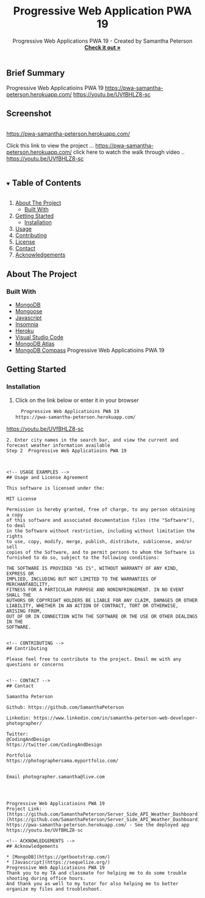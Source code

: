 
<!-- PROJECT LOGO -->
<br />
<p align="center">


  <h1 align="center"> Progressive Web Application PWA 19</h1>

  <p align="center">
  Progressive Web Applications PWA 19 - Created by Samantha Peterson
    <br />
    <a href="https://github.com/SamanthaPeterson/NoSQL-18"><strong>Check it out »</strong></a>
    <br />
    <br />
    
   
## Brief Summary 

 Progressive Web Applicatioins PWA 19
https://pwa-samantha-peterson.herokuapp.com/
https://youtu.be/UVfBHLZ8-sc

## Screenshot
<img width=" ">


https://pwa-samantha-peterson.herokuapp.com/

Click this link to view the project ... https://pwa-samantha-peterson.herokuapp.com/
 click here to watch the walk through video .. https://youtu.be/UVfBHLZ8-sc

   
  </p>
</p>



<!-- TABLE OF CONTENTS -->
<details open="open">
  <summary><h2 style="display: inline-block">Table of Contents</h2></summary>
  <ol>
    <li>
      <a href="#about-the-project">About The Project</a>
      <ul>
        <li><a href="#built-with">Built With</a></li>
      </ul>
    </li>
    <li>
      <a href="#getting-started">Getting Started</a>
      <ul>
        <li><a href="#installation">Installation</a></li>
      </ul>
    </li>
    <li><a href="#usage">Usage</a></li>
    <li><a href="#contributing">Contributing</a></li>
    <li><a href="#license">License</a></li>
    <li><a href="#contact">Contact</a></li>
    <li><a href="#acknowledgements">Acknowledgements</a></li>
  </ol>
</details>



<!-- ABOUT THE PROJECT -->
## About The Project



### Built With

* [MongoDB](https://getbootstrap.com/)
* [Mongoose](https://www.w3schools.com/css/css_intro.asp)
* [Javascript](https://expressjs.com/)
* [Insomnia](https://developer.mozilla.org/en-US/docs/Web/HTML)
* [Heroku](https://openweathermap.org/api)
* [Visual Studio Code](https://code.visualstudio.com/)
* [MongoDB Atlas](https://getbootstrap.com/)
* [MongoDB Compass](https://getbootstrap.com/)
 Progressive Web Applicatioins PWA 19

<!-- GETTING STARTED -->
## Getting Started


### Installation

1. Click on the link below or enter it in your browser
   ```sh
     Progressive Web Applicatioins PWA 19
   https://pwa-samantha-peterson.herokuapp.com/
https://youtu.be/UVfBHLZ8-sc
   ```
2. Enter city names in the search bar, and view the current and forecast weather information available
Step 2  Progressive Web Applicatioins PWA 19



<!-- USAGE EXAMPLES -->
## Usage and License Agreement

This software is licensed under the:

MIT License

Permission is hereby granted, free of charge, to any person obtaining a copy
of this software and associated documentation files (the "Software"), to deal
in the Software without restriction, including without limitation the rights
to use, copy, modify, merge, publish, distribute, sublicense, and/or sell
copies of the Software, and to permit persons to whom the Software is
furnished to do so, subject to the following conditions:

THE SOFTWARE IS PROVIDED "AS IS", WITHOUT WARRANTY OF ANY KIND, EXPRESS OR
IMPLIED, INCLUDING BUT NOT LIMITED TO THE WARRANTIES OF MERCHANTABILITY,
FITNESS FOR A PARTICULAR PURPOSE AND NONINFRINGEMENT. IN NO EVENT SHALL THE
AUTHORS OR COPYRIGHT HOLDERS BE LIABLE FOR ANY CLAIM, DAMAGES OR OTHER
LIABILITY, WHETHER IN AN ACTION OF CONTRACT, TORT OR OTHERWISE, ARISING FROM,
OUT OF OR IN CONNECTION WITH THE SOFTWARE OR THE USE OR OTHER DEALINGS IN THE
SOFTWARE.


<!-- CONTRIBUTING -->
## Contributing

Please feel free to contribute to the project. Email me with any questions or concerns 


<!-- CONTACT -->
## Contact

Samantha Peterson 

Github: https://github.com/SamanthaPeterson

Linkedin: https://www.linkedin.com/in/samantha-peterson-web-developer-photographer/
 
Twitter:
@CodingAndDesign
https://twitter.com/CodingAndDesign

Portfolio
https://photographersama.myportfolio.com/


Email photographer.samantha@live.com


 

 Progressive Web Applicatioins PWA 19
Project Link: [https://github.com/SamanthaPeterson/Server_Side_API_Weather_Dashboard](https://github.com/SamanthaPeterson/Server_Side_API_Weather_Dashboard)
https://pwa-samantha-peterson.herokuapp.com/ - See the deployed app
https://youtu.be/UVfBHLZ8-sc

<!-- ACKNOWLEDGEMENTS -->
## Acknowledgements

* [MongoDB](https://getbootstrap.com/)
* [Javascript](https://sequelize.org/)
 Progressive Web Applicatioins PWA 19
Thank you to my TA and classmate for helping me to do some trouble shooting during office hours. 
And thank you as well to my tutor for also helping me to better organize my files and troubleshoot. 
